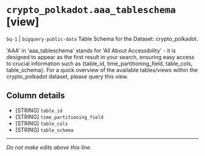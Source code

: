 # `crypto_polkadot.aaa_tableschema` [view]
`bq-1` | `bigquery-public-data`
Table Schema for the Dataset: crypto_polkadot.

'AAA' in 'aaa_tableschema' stands for 'All About Accessibility' - it is designed to appear as the first result in your search, ensuring easy access to crucial information such as {table_id, time_partitioning_field, table_cols, table_schema}. For a quick overview of the available tables/views within the crypto_polkadot dataset, please query this view.

## Column details
* [STRING]    `table_id`
* [STRING]    `time_partitioning_field`
* [STRING]    `table_cols`
* [STRING]    `table_schema`

-------------------------------------------------------------------------------
*Do not make edits above this line.*
